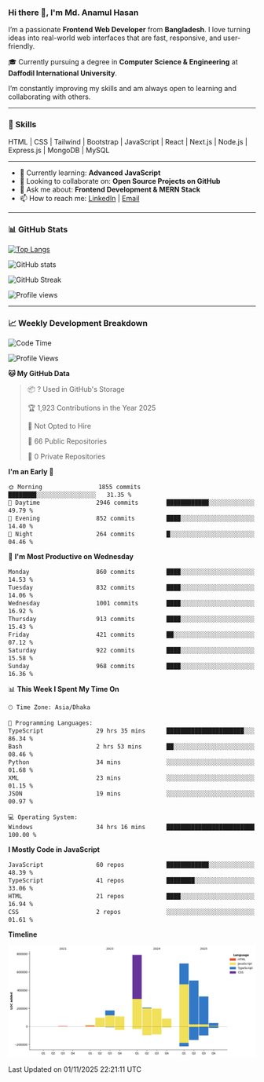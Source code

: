 ### Hi there 👋, I'm Md. Anamul Hasan

I’m a passionate **Frontend Web Developer** from **Bangladesh**. I love turning ideas into real-world web interfaces that are fast, responsive, and user-friendly.

🎓 Currently pursuing a degree in **Computer Science & Engineering** at **Daffodil International University**.

I’m constantly improving my skills and am always open to learning and collaborating with others.

---

### 🚀 Skills
HTML | CSS | Tailwind | Bootstrap | JavaScript | React | Next.js | Node.js | Express.js | MongoDB | MySQL 

---

- 🌱 Currently learning: **Advanced JavaScript**
- 👯 Looking to collaborate on: **Open Source Projects on GitHub**
- 💬 Ask me about: **Frontend Development & MERN Stack**
- 📫 How to reach me: [LinkedIn](https://www.linkedin.com/in/mdanamulhasan201) | [Email](mailto:anamulhasan3625@gmail.com)

---

### 📊 GitHub Stats

[![Top Langs](https://github-readme-stats.vercel.app/api/top-langs/?username=mdanamulhasan201&layout=compact)](https://github.com/anuraghazra/github-readme-stats)

![GitHub stats](https://github-readme-stats.vercel.app/api?username=mdanamulhasan201&show_icons=true&count_private=true&theme=tokyonight)

![GitHub Streak](https://streak-stats.demolab.com?user=mdanamulhasan201&theme=tokyonight)

![Profile views](https://gpvc.arturio.dev/mdanamulhasan201)

---

### 📈 Weekly Development Breakdown

<!--START_SECTION:waka-->
![Code Time](http://img.shields.io/badge/Code%20Time-939%20hrs-blue)

![Profile Views](http://img.shields.io/badge/Profile%20Views-0-blue)

**🐱 My GitHub Data** 

> 📦 ? Used in GitHub's Storage 
 > 
> 🏆 1,923 Contributions in the Year 2025
 > 
> 🚫 Not Opted to Hire
 > 
> 📜 66 Public Repositories 
 > 
> 🔑 0 Private Repositories 
 > 
**I'm an Early 🐤** 

```text
🌞 Morning                1855 commits        ████████░░░░░░░░░░░░░░░░░   31.35 % 
🌆 Daytime                2946 commits        ████████████░░░░░░░░░░░░░   49.79 % 
🌃 Evening                852 commits         ████░░░░░░░░░░░░░░░░░░░░░   14.40 % 
🌙 Night                  264 commits         █░░░░░░░░░░░░░░░░░░░░░░░░   04.46 % 
```
📅 **I'm Most Productive on Wednesday** 

```text
Monday                   860 commits         ████░░░░░░░░░░░░░░░░░░░░░   14.53 % 
Tuesday                  832 commits         ████░░░░░░░░░░░░░░░░░░░░░   14.06 % 
Wednesday                1001 commits        ████░░░░░░░░░░░░░░░░░░░░░   16.92 % 
Thursday                 913 commits         ████░░░░░░░░░░░░░░░░░░░░░   15.43 % 
Friday                   421 commits         ██░░░░░░░░░░░░░░░░░░░░░░░   07.12 % 
Saturday                 922 commits         ████░░░░░░░░░░░░░░░░░░░░░   15.58 % 
Sunday                   968 commits         ████░░░░░░░░░░░░░░░░░░░░░   16.36 % 
```


📊 **This Week I Spent My Time On** 

```text
🕑︎ Time Zone: Asia/Dhaka

💬 Programming Languages: 
TypeScript               29 hrs 35 mins      ██████████████████████░░░   86.34 % 
Bash                     2 hrs 53 mins       ██░░░░░░░░░░░░░░░░░░░░░░░   08.46 % 
Python                   34 mins             ░░░░░░░░░░░░░░░░░░░░░░░░░   01.68 % 
XML                      23 mins             ░░░░░░░░░░░░░░░░░░░░░░░░░   01.15 % 
JSON                     19 mins             ░░░░░░░░░░░░░░░░░░░░░░░░░   00.97 % 

💻 Operating System: 
Windows                  34 hrs 16 mins      █████████████████████████   100.00 % 
```

**I Mostly Code in JavaScript** 

```text
JavaScript               60 repos            ████████████░░░░░░░░░░░░░   48.39 % 
TypeScript               41 repos            ████████░░░░░░░░░░░░░░░░░   33.06 % 
HTML                     21 repos            ████░░░░░░░░░░░░░░░░░░░░░   16.94 % 
CSS                      2 repos             ░░░░░░░░░░░░░░░░░░░░░░░░░   01.61 % 
```



**Timeline**

![Lines of Code chart](https://raw.githubusercontent.com/mdanamulhasan201/mdanamulhasan201/main/assets/bar_graph.png)


 Last Updated on 01/11/2025 22:21:11 UTC
<!--END_SECTION:waka-->
